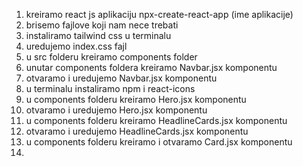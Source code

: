 1. kreiramo react js aplikaciju npx-create-react-app (ime aplikacije)
2. brisemo fajlove koji nam nece trebati
3. instaliramo tailwind css u terminalu
4. uredujemo index.css fajl
5. u src folderu kreiramo components folder
6. unutar components foldera kreiramo Navbar.jsx komponentu
7. otvaramo i uredujemo Navbar.jsx komponentu
8. u terminalu instaliramo npm i react-icons
9. u components folderu kreiramo Hero.jsx komponentu
10. otvaramo i uredujemo Hero.jsx komponentu
11. u components folderu kreiramo HeadlineCards.jsx komponentu
12. otvaramo i uredujemo HeadlineCards.jsx komponentu
13. u components folderu kreiramo i otvaramo Card.jsx komponentu
14. 

